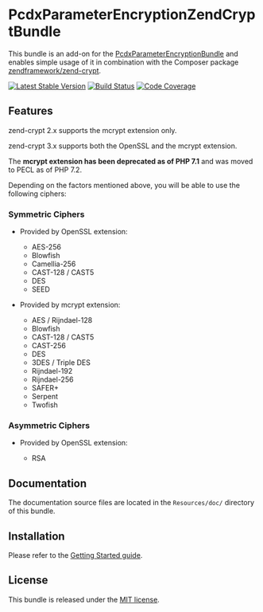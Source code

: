 # PcdxParameterEncryptionZendCryptBundle

This bundle is an add-on for the
[PcdxParameterEncryptionBundle](https://github.com/picodexter/PcdxParameterEncryptionBundle)
and enables simple usage of it in combination with the Composer package
[zendframework/zend-crypt](https://github.com/zendframework/zend-crypt).

[![Latest Stable Version](https://img.shields.io/packagist/v/picodexter/parameter-encryption-zend-crypt-bundle.svg?style=flat)](https://packagist.org/packages/picodexter/parameter-encryption-zend-crypt-bundle)
[![Build Status](https://img.shields.io/travis/picodexter/PcdxParameterEncryptionZendCryptBundle/master.svg?style=flat)](https://travis-ci.org/picodexter/PcdxParameterEncryptionZendCryptBundle)
[![Code Coverage](https://img.shields.io/coveralls/picodexter/PcdxParameterEncryptionZendCryptBundle/master.svg?style=flat)](https://coveralls.io/github/picodexter/PcdxParameterEncryptionZendCryptBundle)

## Features

zend-crypt 2.x supports the mcrypt extension only.

zend-crypt 3.x supports both the OpenSSL and the mcrypt extension.

The **mcrypt extension has been deprecated as of PHP 7.1** and was moved to
PECL as of PHP 7.2.

Depending on the factors mentioned above, you will be able to use the following
ciphers:

### Symmetric Ciphers

*   Provided by OpenSSL extension:

    *   AES-256
    *   Blowfish
    *   Camellia-256
    *   CAST-128 / CAST5
    *   DES
    *   SEED

*   Provided by mcrypt extension:

    *   AES / Rijndael-128
    *   Blowfish
    *   CAST-128 / CAST5
    *   CAST-256
    *   DES
    *   3DES / Triple DES
    *   Rijndael-192
    *   Rijndael-256
    *   SAFER+
    *   Serpent
    *   Twofish

### Asymmetric Ciphers

*   Provided by OpenSSL extension:

    *   RSA

## Documentation

The documentation source files are located in the `Resources/doc/` directory of
this bundle.

## Installation

Please refer to the [Getting Started guide](Resources/doc/getting-started.rst).

## License

This bundle is released under the [MIT license](LICENSE).
